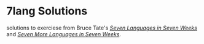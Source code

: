 7lang Solutions
===============

solutions to exerciese from Bruce Tate's [_Seven Languages in Seven Weeks_][
7lang] and [_Seven More Languages in Seven Weeks_][7lang-more].

[7lang]: https://pragprog.com/book/btlang/seven-languages-in-seven-weeks
[7lang-more]: https://pragprog.com/book/7lang/seven-more-languages-in-seven-weeks
